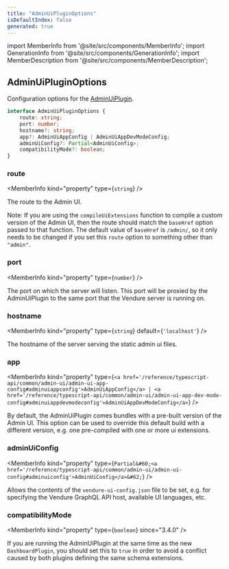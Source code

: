 ```yaml
---
title: "AdminUiPluginOptions"
isDefaultIndex: false
generated: true
---
```

<!-- This file was generated from the Vendure source. Do not modify. Instead, re-run the "docs:build" script -->
import MemberInfo from '@site/src/components/MemberInfo';
import GenerationInfo from '@site/src/components/GenerationInfo';
import MemberDescription from '@site/src/components/MemberDescription';


## AdminUiPluginOptions

<GenerationInfo sourceFile="packages/admin-ui-plugin/src/plugin.ts" sourceLine="44" packageName="@vendure/admin-ui-plugin" />

Configuration options for the <a href='/reference/core-plugins/admin-ui-plugin/#adminuiplugin'>AdminUiPlugin</a>.

```ts title="Signature"
interface AdminUiPluginOptions {
    route: string;
    port: number;
    hostname?: string;
    app?: AdminUiAppConfig | AdminUiAppDevModeConfig;
    adminUiConfig?: Partial<AdminUiConfig>;
    compatibilityMode?: boolean;
}
```

<div className="members-wrapper">

### route

<MemberInfo kind="property" type={`string`}   />

The route to the Admin UI.

Note: If you are using the `compileUiExtensions` function to compile a custom version of the Admin UI, then
the route should match the `baseHref` option passed to that function. The default value of `baseHref` is `/admin/`,
so it only needs to be changed if you set this `route` option to something other than `"admin"`.
### port

<MemberInfo kind="property" type={`number`}   />

The port on which the server will listen. This port will be proxied by the AdminUiPlugin to the same port that
the Vendure server is running on.
### hostname

<MemberInfo kind="property" type={`string`} default={`'localhost'`}   />

The hostname of the server serving the static admin ui files.
### app

<MemberInfo kind="property" type={`<a href='/reference/typescript-api/common/admin-ui/admin-ui-app-config#adminuiappconfig'>AdminUiAppConfig</a> | <a href='/reference/typescript-api/common/admin-ui/admin-ui-app-dev-mode-config#adminuiappdevmodeconfig'>AdminUiAppDevModeConfig</a>`}   />

By default, the AdminUiPlugin comes bundles with a pre-built version of the
Admin UI. This option can be used to override this default build with a different
version, e.g. one pre-compiled with one or more ui extensions.
### adminUiConfig

<MemberInfo kind="property" type={`Partial&#60;<a href='/reference/typescript-api/common/admin-ui/admin-ui-config#adminuiconfig'>AdminUiConfig</a>&#62;`}   />

Allows the contents of the `vendure-ui-config.json` file to be set, e.g.
for specifying the Vendure GraphQL API host, available UI languages, etc.
### compatibilityMode

<MemberInfo kind="property" type={`boolean`}  since="3.4.0"  />

If you are running the AdminUiPlugin at the same time as the new `DashboardPlugin`, you should
set this to `true` in order to avoid a conflict caused by both plugins defining the same
schema extensions.


</div>
